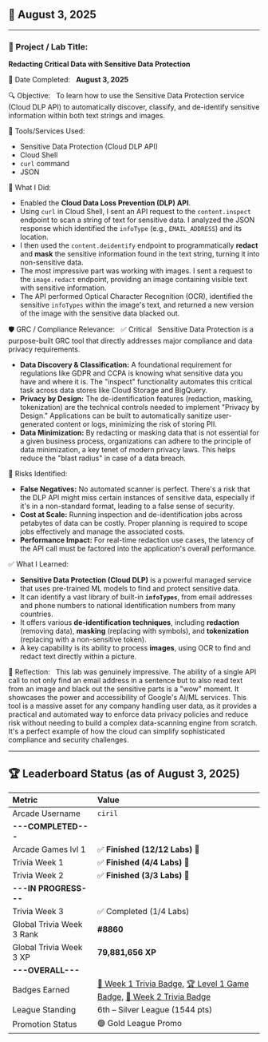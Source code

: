 ## 📅 August 3, 2025

---

### 🧩 Project / Lab Title:
**Redacting Critical Data with Sensitive Data Protection**

📆 Date Completed:  
**August 3, 2025**

🔍 Objective:  
To learn how to use the Sensitive Data Protection service (Cloud DLP API) to automatically discover, classify, and de-identify sensitive information within both text strings and images.

🔧 Tools/Services Used:
- Sensitive Data Protection (Cloud DLP API)
- Cloud Shell
- `curl` command
- JSON

🧠 What I Did:
- Enabled the **Cloud Data Loss Prevention (DLP) API**.
- Using `curl` in Cloud Shell, I sent an API request to the `content.inspect` endpoint to scan a string of text for sensitive data. I analyzed the JSON response which identified the `infoType` (e.g., `EMAIL_ADDRESS`) and its location.
- I then used the `content.deidentify` endpoint to programmatically **redact** and **mask** the sensitive information found in the text string, turning it into non-sensitive data.
- The most impressive part was working with images. I sent a request to the `image.redact` endpoint, providing an image containing visible text with sensitive information.
- The API performed Optical Character Recognition (OCR), identified the sensitive `infoTypes` within the image's text, and returned a new version of the image with the sensitive data blacked out.

🛡️ GRC / Compliance Relevance:  
✅ Critical  
Sensitive Data Protection is a purpose-built GRC tool that directly addresses major compliance and data privacy requirements.
- **Data Discovery & Classification:** A foundational requirement for regulations like GDPR and CCPA is knowing what sensitive data you have and where it is. The "inspect" functionality automates this critical task across data stores like Cloud Storage and BigQuery.
- **Privacy by Design:** The de-identification features (redaction, masking, tokenization) are the technical controls needed to implement "Privacy by Design." Applications can be built to automatically sanitize user-generated content or logs, minimizing the risk of storing PII.
- **Data Minimization:** By redacting or masking data that is not essential for a given business process, organizations can adhere to the principle of data minimization, a key tenet of modern privacy laws. This helps reduce the "blast radius" in case of a data breach.

🚩 Risks Identified:  
- **False Negatives:** No automated scanner is perfect. There's a risk that the DLP API might miss certain instances of sensitive data, especially if it's in a non-standard format, leading to a false sense of security.
- **Cost at Scale:** Running inspection and de-identification jobs across petabytes of data can be costly. Proper planning is required to scope jobs effectively and manage the associated costs.
- **Performance Impact:** For real-time redaction use cases, the latency of the API call must be factored into the application's overall performance.

✅ What I Learned:
- **Sensitive Data Protection (Cloud DLP)** is a powerful managed service that uses pre-trained ML models to find and protect sensitive data.
- It can identify a vast library of built-in **`infoTypes`**, from email addresses and phone numbers to national identification numbers from many countries.
- It offers various **de-identification techniques**, including **redaction** (removing data), **masking** (replacing with symbols), and **tokenization** (replacing with a non-sensitive token).
- A key capability is its ability to process **images**, using OCR to find and redact text directly within a picture.

💭 Reflection:  
This lab was genuinely impressive. The ability of a single API call to not only find an email address in a sentence but to also read text from an image and black out the sensitive parts is a "wow" moment. It showcases the power and accessibility of Google's AI/ML services. This tool is a massive asset for any company handling user data, as it provides a practical and automated way to enforce data privacy policies and reduce risk without needing to build a complex data-scanning engine from scratch. It's a perfect example of how the cloud can simplify sophisticated compliance and security challenges.

---

## 🏆 Leaderboard Status (as of August 3, 2025)

| Metric                      | Value                                                                                                                                                                                                                                                                                             |
| :-------------------------- | :------------------------------------------------------------------------------------------------------------------------------------------------------------------------------------------------------------------------------------------------------------------------------------------------ |
| Arcade Username             | `ciril`                                                                                                                                                                                                                                                                                           |
| **---COMPLETED---** |                                                                                                                                                                                                                                                                                                   |
| Arcade Games lvl 1          | ✅ **Finished (12/12 Labs)** 🎉                                                                                                                                                                                                                                                                   |
| Trivia Week 1               | ✅ **Finished (4/4 Labs)** 🎉                                                                                                                                                                                                                                                                     |
| Trivia Week 2               | ✅ **Finished (3/3 Labs)** 🎉                                                                                                                                                                                                                                                                     |
| **---IN PROGRESS---** |                                                                                                                                                                                                                                                                                                   |
| Trivia Week 3               | ✅ Completed (1/4 Labs)                                                                                                                                                                                                                                                                           |
| Global Trivia Week 3 Rank   | **#8860** |
| Global Trivia Week 3 XP     | **79,881,656 XP** |
| **---OVERALL---** |                                                                                                                                                                                                                                                                                                   |
| Badges Earned               | [🏅 Week 1 Trivia Badge](https://www.cloudskillsboost.google/public_profiles/c8fd48a4-987d-4216-9635-d49fa00793da/badges/17140064), [🏆 Level 1 Game Badge](https://www.cloudskillsboost.google/public_profiles/c8fd48a4-987d-4216-9635-d49fa00793da/badges/17245038), [🏅 Week 2 Trivia Badge](https://www.cloudskillsboost.google/public_profiles/c8fd48a4-987d-4216-9635-d49fa00793da/badges/17274275) |
| League Standing             | 6th – Silver League (1544 pts)                                                                                                                                                                                                                                                                    |
| Promotion Status            | 🟢 Gold League Promo                                                                                                                                                                                                                                                                              |
